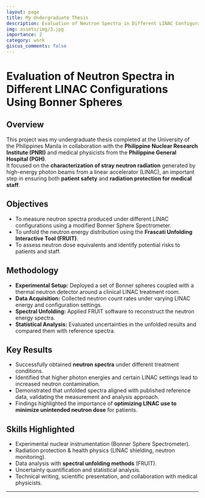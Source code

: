 ```yaml
---
layout: page
title: My Undergraduate Thesis
description: Evaluation of Neutron Spectra in Different LINAC Configurations Using Modified Bonner Spheres
img: assets/img/3.jpg
importance: 2
category: work
giscus_comments: false
---
```


# Evaluation of Neutron Spectra in Different LINAC Configurations Using Bonner Spheres

## Overview
This project was my undergraduate thesis completed at the University of the Philippines Manila in collaboration with the **Philippine Nuclear Research Institute (PNRI)** and medical physicists from the **Philippine General Hospital (PGH)**.  
It focused on the **characterization of stray neutron radiation** generated by high-energy photon beams from a linear accelerator (LINAC), an important step in ensuring both **patient safety** and **radiation protection for medical staff**.  

## Objectives
- To measure neutron spectra produced under different LINAC configurations using a modified Bonner Sphere Spectrometer.  
- To unfold the neutron energy distribution using the **Frascati Unfolding Interactive Tool (FRUIT)**.  
- To assess neutron dose equivalents and identify potential risks to patients and staff.  

## Methodology
- **Experimental Setup:** Deployed a set of Bonner spheres coupled with a thermal neutron detector around a clinical LINAC treatment room.  
- **Data Acquisition:** Collected neutron count rates under varying LINAC energy and configuration settings.  
- **Spectral Unfolding:** Applied FRUIT software to reconstruct the neutron energy spectra.  
- **Statistical Analysis:** Evaluated uncertainties in the unfolded results and compared them with reference spectra.  
<!---
<div class="row">
    <div class="col-sm mt-3 mt-md-0">
        {% include figure.liquid loading="eager" path="assets/img/bonner_spheres.jpg" title="Bonner spheres used in the experiment" class="img-fluid rounded z-depth-1" %}
    </div>
    <div class="col-sm mt-3 mt-md-0">
        {% include figure.liquid loading="eager" path="assets/img/fruit_spectrum.jpg" title="Sample unfolded neutron spectrum from FRUIT" class="img-fluid rounded z-depth-1" %}
    </div>
    <div class="col-sm mt-3 mt-md-0">
        {% include figure.liquid loading="eager" path="assets/img/linac_room.jpg" title="LINAC experimental setup" class="img-fluid rounded z-depth-1" %}
    </div>
</div>
<div class="caption">
    Left: Bonner spheres during measurement. Middle: Neutron spectrum unfolded using FRUIT. Right: Setup inside a LINAC treatment room.
</div> --->

## Key Results
- Successfully obtained **neutron spectra** under different treatment conditions.  
- Identified that higher photon energies and certain LINAC settings lead to increased neutron contamination.  
- Demonstrated that unfolded spectra aligned with published reference data, validating the measurement and analysis approach.  
- Findings highlighted the importance of **optimizing LINAC use to minimize unintended neutron dose** for patients.  

## Skills Highlighted
- Experimental nuclear instrumentation (Bonner Sphere Spectrometer).  
- Radiation protection & health physics (LINAC shielding, neutron monitoring).  
- Data analysis with **spectral unfolding methods** (FRUIT).  
- Uncertainty quantification and statistical analysis.  
- Technical writing, scientific presentation, and collaboration with medical physicists.  

---
<!---
### Suggested Photos to Upload
- `assets/img/thesis_cover.jpg` – thesis cover or title page  
- `assets/img/bonner_spheres.jpg` – Bonner spheres photo  
- `assets/img/fruit_spectrum.jpg` – screenshot of unfolded neutron spectrum  
- `assets/img/linac_room.jpg` – LINAC room setup (if available)  
--->

<!---
<div class="row">
    <div class="col-sm mt-3 mt-md-0">
        {% include figure.liquid loading="eager" path="assets/img/1.jpg" title="example image" class="img-fluid rounded z-depth-1" %}
    </div>
    <div class="col-sm mt-3 mt-md-0">
        {% include figure.liquid loading="eager" path="assets/img/3.jpg" title="example image" class="img-fluid rounded z-depth-1" %}
    </div>
    <div class="col-sm mt-3 mt-md-0">
        {% include figure.liquid loading="eager" path="assets/img/5.jpg" title="example image" class="img-fluid rounded z-depth-1" %}
    </div>
</div>
<div class="caption">
    Caption photos easily. On the left, a road goes through a tunnel. Middle, leaves artistically fall in a hipster photoshoot. Right, in another hipster photoshoot, a lumberjack grasps a handful of pine needles.
</div>
<div class="row">
    <div class="col-sm mt-3 mt-md-0">
        {% include figure.liquid loading="eager" path="assets/img/5.jpg" title="example image" class="img-fluid rounded z-depth-1" %}
    </div>
</div>
<div class="caption">
    This image can also have a caption. It's like magic.
</div>

You can also put regular text between your rows of images.
Say you wanted to write a little bit about your project before you posted the rest of the images.
You describe how you toiled, sweated, _bled_ for your project, and then... you reveal its glory in the next row of images.

<div class="row justify-content-sm-center">
    <div class="col-sm-8 mt-3 mt-md-0">
        {% include figure.liquid path="assets/img/6.jpg" title="example image" class="img-fluid rounded z-depth-1" %}
    </div>
    <div class="col-sm-4 mt-3 mt-md-0">
        {% include figure.liquid path="assets/img/11.jpg" title="example image" class="img-fluid rounded z-depth-1" %}
    </div>
</div>
<div class="caption">
    You can also have artistically styled 2/3 + 1/3 images, like these.
</div>

The code is simple.
Just wrap your images with `<div class="col-sm">` and place them inside `<div class="row">` (read more about the <a href="https://getbootstrap.com/docs/4.4/layout/grid/">Bootstrap Grid</a> system).
To make images responsive, add `img-fluid` class to each; for rounded corners and shadows use `rounded` and `z-depth-1` classes.
Here's the code for the last row of images above:

{% raw %}

```html
<div class="row justify-content-sm-center">
  <div class="col-sm-8 mt-3 mt-md-0">
    {% include figure.liquid path="assets/img/6.jpg" title="example image" class="img-fluid rounded z-depth-1" %}
  </div>
  <div class="col-sm-4 mt-3 mt-md-0">
    {% include figure.liquid path="assets/img/11.jpg" title="example image" class="img-fluid rounded z-depth-1" %}
  </div>
</div>
```

{% endraw %}
--->
